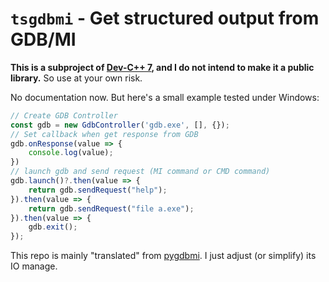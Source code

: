 # `tsgdbmi` - Get structured output from GDB/MI

**This is a subproject of [Dev-C++ 7](https://github.com/Guyutongxue/devcpp7), and I do not intend to make it a public library.** So use at your own risk.

No documentation now. But here's a small example tested under Windows:
```ts
// Create GDB Controller
const gdb = new GdbController('gdb.exe', [], {});
// Set callback when get response from GDB
gdb.onResponse(value => {
    console.log(value);
})
// launch gdb and send request (MI command or CMD command)
gdb.launch()?.then(value => {
    return gdb.sendRequest("help");
}).then(value => {
    return gdb.sendRequest("file a.exe");
}).then(value => {
    gdb.exit();
});
```

This repo is mainly "translated" from [pygdbmi](https://github.com/cs01/pygdbmi). I just adjust (or simplify) its IO manage.